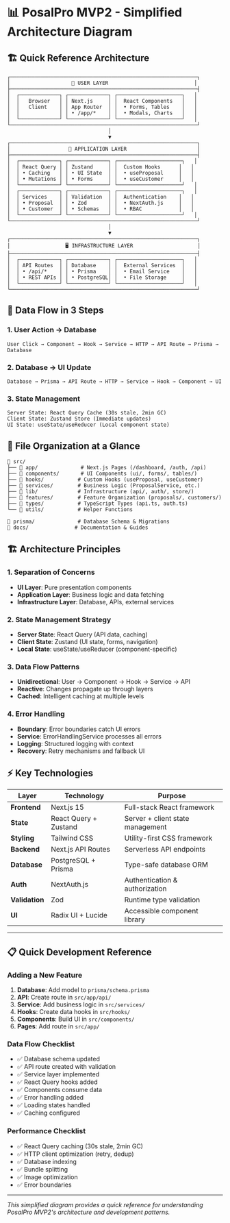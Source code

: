 # 📊 PosalPro MVP2 - Simplified Architecture Diagram

## 🏗️ **Quick Reference Architecture**

```
┌─────────────────────────────────────────────────────────────┐
│                    🎯 USER LAYER                            │
├─────────────────────────────────────────────────────────────┤
│  ┌─────────────┐ ┌─────────────┐ ┌─────────────────────┐   │
│  │   Browser   │ │ Next.js     │ │  React Components   │   │
│  │   Client    │ │ App Router  │ │  • Forms, Tables    │   │
│  │             │ │ • /app/*    │ │  • Modals, Charts   │   │
│  └─────────────┘ └─────────────┘ └─────────────────────┘   │
└─────────────────────────────────────────────────────────────┘
                                 │
                                 ▼
┌─────────────────────────────────────────────────────────────┐
│                   🔧 APPLICATION LAYER                       │
├─────────────────────────────────────────────────────────────┤
│  ┌─────────────┐ ┌─────────────┐ ┌─────────────────────┐   │
│  │ React Query │ │ Zustand     │ │  Custom Hooks      │   │
│  │ • Caching   │ │ • UI State  │ │  • useProposal     │   │
│  │ • Mutations │ │ • Forms     │ │  • useCustomer     │   │
│  └─────────────┘ └─────────────┘ └─────────────────────┘   │
│  ┌─────────────┐ ┌─────────────┐ ┌─────────────────────┐   │
│  │ Services    │ │ Validation  │ │  Authentication    │   │
│  │ • Proposal  │ │ • Zod       │ │  • NextAuth.js     │   │
│  │ • Customer  │ │ • Schemas   │ │  • RBAC            │   │
│  └─────────────┘ └─────────────┘ └─────────────────────┘   │
└─────────────────────────────────────────────────────────────┘
                                 │
                                 ▼
┌─────────────────────────────────────────────────────────────┐
│                  🖥️ INFRASTRUCTURE LAYER                     │
├─────────────────────────────────────────────────────────────┤
│  ┌─────────────┐ ┌─────────────┐ ┌─────────────────────┐   │
│  │ API Routes  │ │ Database    │ │  External Services  │   │
│  │ • /api/*    │ │ • Prisma    │ │  • Email Service    │   │
│  │ • REST APIs │ │ • PostgreSQL│ │  • File Storage     │   │
│  └─────────────┘ └─────────────┘ └─────────────────────┘   │
└─────────────────────────────────────────────────────────────┘
```

## 🔄 **Data Flow in 3 Steps**

### **1. User Action → Database**
```
User Click → Component → Hook → Service → HTTP → API Route → Prisma → Database
```

### **2. Database → UI Update**
```
Database → Prisma → API Route → HTTP → Service → Hook → Component → UI
```

### **3. State Management**
```
Server State: React Query Cache (30s stale, 2min GC)
Client State: Zustand Store (Immediate updates)
UI State: useState/useReducer (Local component state)
```

## 📁 **File Organization at a Glance**

```
📁 src/
├── 📁 app/              # Next.js Pages (/dashboard, /auth, /api)
├── 📁 components/       # UI Components (ui/, forms/, tables/)
├── 📁 hooks/           # Custom Hooks (useProposal, useCustomer)
├── 📁 services/        # Business Logic (ProposalService, etc.)
├── 📁 lib/             # Infrastructure (api/, auth/, store/)
├── 📁 features/        # Feature Organization (proposals/, customers/)
├── 📁 types/           # TypeScript Types (api.ts, auth.ts)
└── 📁 utils/           # Helper Functions

📁 prisma/              # Database Schema & Migrations
📁 docs/               # Documentation & Guides
```

## 🏗️ **Architecture Principles**

### **1. Separation of Concerns**
- **UI Layer**: Pure presentation components
- **Application Layer**: Business logic and data fetching
- **Infrastructure Layer**: Database, APIs, external services

### **2. State Management Strategy**
- **Server State**: React Query (API data, caching)
- **Client State**: Zustand (UI state, forms, navigation)
- **Local State**: useState/useReducer (component-specific)

### **3. Data Flow Patterns**
- **Unidirectional**: User → Component → Hook → Service → API
- **Reactive**: Changes propagate up through layers
- **Cached**: Intelligent caching at multiple levels

### **4. Error Handling**
- **Boundary**: Error boundaries catch UI errors
- **Service**: ErrorHandlingService processes all errors
- **Logging**: Structured logging with context
- **Recovery**: Retry mechanisms and fallback UI

## ⚡ **Key Technologies**

| Layer | Technology | Purpose |
|-------|------------|---------|
| **Frontend** | Next.js 15 | Full-stack React framework |
| **State** | React Query + Zustand | Server + client state management |
| **Styling** | Tailwind CSS | Utility-first CSS framework |
| **Backend** | Next.js API Routes | Serverless API endpoints |
| **Database** | PostgreSQL + Prisma | Type-safe database ORM |
| **Auth** | NextAuth.js | Authentication & authorization |
| **Validation** | Zod | Runtime type validation |
| **UI** | Radix UI + Lucide | Accessible component library |

---

## 📋 **Quick Development Reference**

### **Adding a New Feature**
1. **Database**: Add model to `prisma/schema.prisma`
2. **API**: Create route in `src/app/api/`
3. **Service**: Add business logic in `src/services/`
4. **Hooks**: Create data hooks in `src/hooks/`
5. **Components**: Build UI in `src/components/`
6. **Pages**: Add route in `src/app/`

### **Data Flow Checklist**
- ✅ Database schema updated
- ✅ API route created with validation
- ✅ Service layer implemented
- ✅ React Query hooks added
- ✅ Components consume data
- ✅ Error handling added
- ✅ Loading states handled
- ✅ Caching configured

### **Performance Checklist**
- ✅ React Query caching (30s stale, 2min GC)
- ✅ HTTP client optimization (retry, dedup)
- ✅ Database indexing
- ✅ Bundle splitting
- ✅ Image optimization
- ✅ Error boundaries

---

*This simplified diagram provides a quick reference for understanding PosalPro MVP2's architecture and development patterns.*
